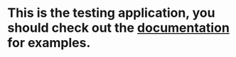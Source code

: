# This is the testing application, you should check out the [documentation](https://codestix.github.io/typed-react-form/) for examples.
